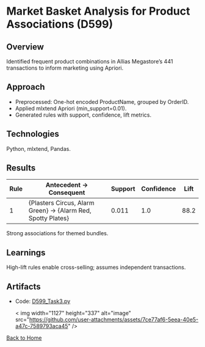 # Market Basket Analysis for Product Associations (D599)

## Overview
Identified frequent product combinations in Allias Megastore’s 441 transactions to inform marketing using Apriori.

## Approach
- Preprocessed: One-hot encoded ProductName, grouped by OrderID.
- Applied mlxtend Apriori (min_support=0.01).
- Generated rules with support, confidence, lift metrics.

## Technologies
Python, mlxtend, Pandas.

## Results
| Rule | Antecedent → Consequent | Support | Confidence | Lift |
|------|------------------------|---------|------------|------|
| 1 | {Plasters Circus, Alarm Green} → {Alarm Red, Spotty Plates} | 0.011 | 1.0 | 88.2 |

Strong associations for themed bundles.

## Learnings
High-lift rules enable cross-selling; assumes independent transactions.

## Artifacts
- Code: [D599_Task3.py](../D599_Task3.py)

  <
    img width="1127" height="337" alt="image" src="https://github.com/user-attachments/assets/7ce77af6-5eea-40e5-a47c-7589793aca45" />

[Back to Home](/)

